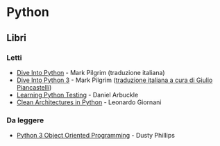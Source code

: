# Python

## Libri

### Letti

- [Dive Into Python](https://www.goodreads.com/book/show/24038.Dive_Into_Python) - Mark Pilgrim (traduzione italiana)
- [Dive Into Python 3](https://diveintopython3.problemsolving.io/) - Mark Pilgrim ([traduzione italiana a cura di Giulio Piancastelli](http://gpiancastelli.altervista.org/dip3-it/))
- [Learning Python Testing](https://www.goodreads.com/book/show/24159070-learning-python-testing) - Daniel Arbuckle
- [Clean Architectures in Python](https://www.goodreads.com/book/show/43347928-clean-architectures-in-python) - Leonardo Giornani

### Da leggere

- [Python 3 Object Oriented Programming](https://www.goodreads.com/book/show/8679996-python-3-object-oriented-programming) - Dusty Phillips
